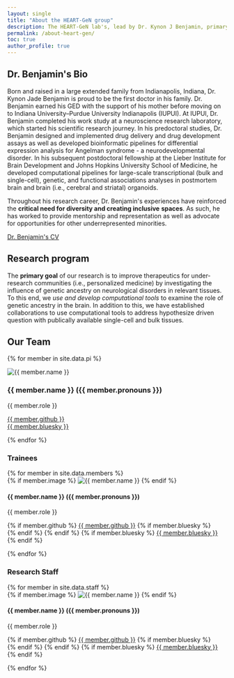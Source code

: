 ```yaml
---
layout: single
title: "About the HEART-GeN group"
description: The HEART-GeN lab's, lead by Dr. Kynon J Benjamin, primary goal is to improving neurotherapeutics for underrepresented communities. This page gives background for Dr. Benjamin.
permalink: /about-heart-gen/
toc: true
author_profile: true
---
```


## Dr. Benjamin's Bio

Born and raised in a large extended family from Indianapolis, Indiana,
Dr. Kynon Jade Benjamin is proud to be the first doctor in his family.
Dr. Benjamin earned his GED with the support of his mother before
moving on to Indiana University–Purdue University Indianapolis (IUPUI).
At IUPUI, Dr. Benjamin completed his work study at a neuroscience
research laboratory, which started his scientific research journey.
In his predoctoral studies, Dr. Benjamin designed and implemented
drug delivery and drug development assays as well as developed
bioinformatic pipelines for differential expression analysis for
Angelman syndrome - a neurodevelopmental disorder. In his subsequent
postdoctoral fellowship at the Lieber Institute for Brain Development
and Johns Hopkins University School of Medicine, he developed
computational pipelines for large-scale transcriptional (bulk and
single-cell), genetic, and functional associations analyses in
postmortem brain and brain (i.e., cerebral and striatal) organoids.

Throughout his research career, Dr. Benjamin's experiences have
reinforced the **critical need for diversity and creating inclusive**
**spaces**. As such, he has worked to provide mentorship and
representation as well as advocate for opportunities for other
underrepresented minorities.

[Dr. Benjamin's CV]({{site.url}}/assets/papers/resume_cv.pdf)

## Research program

The **primary goal** of our research is to improve therapeutics for
under-research communities (i.e., personalized medicine) by
investigating the influence of genetic ancestry on neurological
disorders in relevant tissues. To this end, we *use and develop*
*computational tools* to examine the role of genetic ancestry in the
brain. In addition to this, we have established collaborations to use
computational tools to address hypothesize driven question with
publically available single-cell and bulk tissues.

## Our Team

{% for member in site.data.pi %}
<div class="team-member">
  <img src="{{ site.baseurl }}/assets/images/team/{{ member.image }}" alt="{{ member.name }}" class="headshot">
  <h3>{{ member.name }} ({{ member.pronouns }})</h3>
  <p class="role">{{ member.role }}</p>
  <p class="social-links">
    <a href="https://github.com/{{ member.github }}"><i class="fab fa-github"></i> {{ member.github }}</a>
    <br>
    <a href="https://bsky.app/profile/{{ member.bluesky }}"><i class="fas fa-cloud"></i> {{ member.bluesky }}</a>
  </p>
</div>
{% endfor %}

### Trainees

<div class="team-grid">
{% for member in site.data.members %}
  <div class="team-member">
	{% if member.image %}
      <img src="{{ site.baseurl }}/assets/images/team/{{ member.image }}" alt="{{ member.name }}" class="headshot">
    {% endif %}
    <h4>{{ member.name }} ({{ member.pronouns }})</h4>
    <p class="role">{{ member.role }}</p>
    <p class="social-links">
	  {% if member.github %}
        <a href="https://github.com/{{ member.github }}"><i class="fab fa-github"></i> {{ member.github }}</a>
      {% if member.bluesky %}<br>{% endif %}
	  {% endif %}
	  {% if member.bluesky %}
        <a href="https://bsky.app/profile/{{ member.bluesky }}"><i class="fas fa-cloud"></i> {{ member.bluesky }}</a>
		{% endif %}
    </p>
  </div>
{% endfor %}
</div>

### Research Staff

<div class="team-grid">
{% for member in site.data.staff %}
  <div class="team-member">
	{% if member.image %}
      <img src="{{ site.baseurl }}/assets/images/team/{{ member.image }}" alt="{{ member.name }}" class="headshot">
    {% endif %}
    <h4>{{ member.name }} ({{ member.pronouns }})</h4>
    <p class="role">{{ member.role }}</p>
    <p class="social-links">
	  {% if member.github %}
        <a href="https://github.com/{{ member.github }}"><i class="fab fa-github"></i> {{ member.github }}</a>
      {% if member.bluesky %}<br>{% endif %}
	  {% endif %}
	  {% if member.bluesky %}
        <a href="https://bsky.app/profile/{{ member.bluesky }}"><i class="fas fa-cloud"></i> {{ member.bluesky }}</a>
		{% endif %}
    </p>
  </div>
{% endfor %}
</div>
